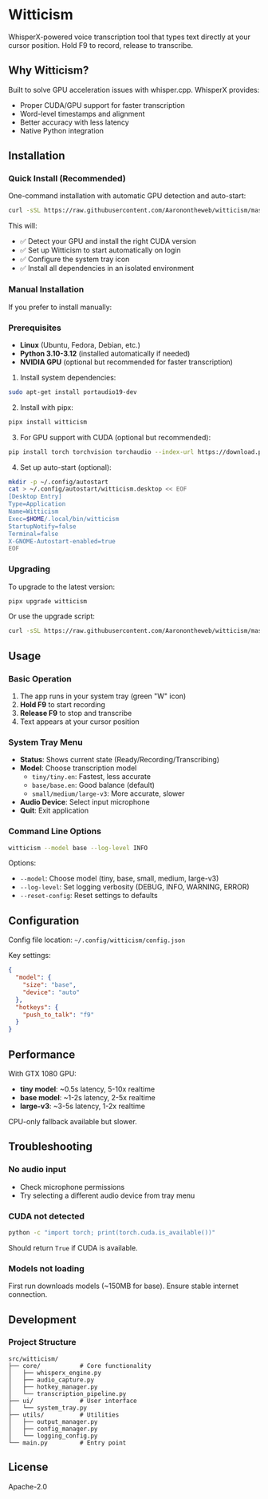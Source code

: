 # Witticism

WhisperX-powered voice transcription tool that types text directly at your cursor position. Hold F9 to record, release to transcribe.

## Why Witticism?

Built to solve GPU acceleration issues with whisper.cpp. WhisperX provides:
- Proper CUDA/GPU support for faster transcription
- Word-level timestamps and alignment
- Better accuracy with less latency
- Native Python integration

## Installation

### Quick Install (Recommended)

One-command installation with automatic GPU detection and auto-start:

```bash
curl -sSL https://raw.githubusercontent.com/Aaronontheweb/witticism/master/install.sh | bash
```

This will:
- ✅ Detect your GPU and install the right CUDA version
- ✅ Set up Witticism to start automatically on login
- ✅ Configure the system tray icon
- ✅ Install all dependencies in an isolated environment

### Manual Installation

If you prefer to install manually:

### Prerequisites

- **Linux** (Ubuntu, Fedora, Debian, etc.)
- **Python 3.10-3.12** (installed automatically if needed)
- **NVIDIA GPU** (optional but recommended for faster transcription)

1. Install system dependencies:
```bash
sudo apt-get install portaudio19-dev
```

2. Install with pipx:
```bash
pipx install witticism
```

3. For GPU support with CUDA (optional but recommended):
```bash
pip install torch torchvision torchaudio --index-url https://download.pytorch.org/whl/cu118
```

4. Set up auto-start (optional):
```bash
mkdir -p ~/.config/autostart
cat > ~/.config/autostart/witticism.desktop << EOF
[Desktop Entry]
Type=Application
Name=Witticism
Exec=$HOME/.local/bin/witticism
StartupNotify=false
Terminal=false
X-GNOME-Autostart-enabled=true
EOF
```

### Upgrading

To upgrade to the latest version:

```bash
pipx upgrade witticism
```

Or use the upgrade script:
```bash
curl -sSL https://raw.githubusercontent.com/Aaronontheweb/witticism/master/upgrade.sh | bash
```

## Usage

### Basic Operation

1. The app runs in your system tray (green "W" icon)
2. **Hold F9** to start recording
3. **Release F9** to stop and transcribe
4. Text appears at your cursor position

### System Tray Menu

- **Status**: Shows current state (Ready/Recording/Transcribing)
- **Model**: Choose transcription model
  - `tiny/tiny.en`: Fastest, less accurate
  - `base/base.en`: Good balance (default)
  - `small/medium/large-v3`: More accurate, slower
- **Audio Device**: Select input microphone
- **Quit**: Exit application

### Command Line Options

```bash
witticism --model base --log-level INFO
```

Options:
- `--model`: Choose model (tiny, base, small, medium, large-v3)
- `--log-level`: Set logging verbosity (DEBUG, INFO, WARNING, ERROR)
- `--reset-config`: Reset settings to defaults

## Configuration

Config file location: `~/.config/witticism/config.json`

Key settings:
```json
{
  "model": {
    "size": "base",
    "device": "auto"
  },
  "hotkeys": {
    "push_to_talk": "f9"
  }
}
```

## Performance

With GTX 1080 GPU:
- **tiny model**: ~0.5s latency, 5-10x realtime
- **base model**: ~1-2s latency, 2-5x realtime  
- **large-v3**: ~3-5s latency, 1-2x realtime

CPU-only fallback available but slower.

## Troubleshooting

### No audio input
- Check microphone permissions
- Try selecting a different audio device from tray menu

### CUDA not detected
```bash
python -c "import torch; print(torch.cuda.is_available())"
```
Should return `True` if CUDA is available.

### Models not loading
First run downloads models (~150MB for base). Ensure stable internet connection.

## Development

### Project Structure
```
src/witticism/
├── core/           # Core functionality
│   ├── whisperx_engine.py
│   ├── audio_capture.py
│   ├── hotkey_manager.py
│   └── transcription_pipeline.py
├── ui/             # User interface
│   └── system_tray.py
├── utils/          # Utilities
│   ├── output_manager.py
│   ├── config_manager.py
│   └── logging_config.py
└── main.py         # Entry point
```

## License

Apache-2.0